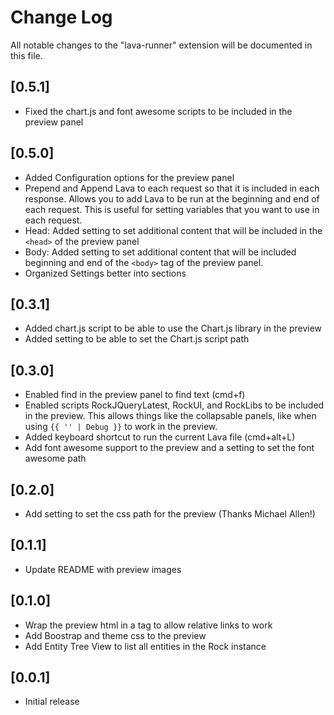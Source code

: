 # Change Log

All notable changes to the "lava-runner" extension will be documented in this file.
## [0.5.1]
- Fixed the chart.js and font awesome scripts to be included in the preview panel

## [0.5.0]
- Added Configuration options for the preview panel
- Prepend and Append Lava to each request so that it is included in each response. Allows you to add Lava to be run at the beginning and end of each request. This is useful for setting variables that you want to use in each request.
- Head: Added setting to set additional content that will be included in the `<head>` of the preview panel
- Body: Added setting to set additional content that will be included beginning and end of the `<body>` tag of the preview panel. 
- Organized Settings better into sections

## [0.3.1]
- Added chart.js script to be able to use the Chart.js library in the preview
- Added setting to be able to set the Chart.js script path

## [0.3.0]
- Enabled find in the preview panel to find text (cmd+f)
- Enabled scripts RockJQueryLatest, RockUI, and RockLibs to be included in the preview. This allows things like the collapsable panels, like when using `{{ '' | Debug }}` to work in the preview.
- Added keyboard shortcut to run the current Lava file (cmd+alt+L)
- Add font awesome support to the preview and a setting to set the font awesome path

## [0.2.0]
- Add setting to set the css path for the preview (Thanks Michael Allen!)

## [0.1.1]
- Update README with preview images

## [0.1.0]
- Wrap the preview html in a <base> tag to allow relative links to work
- Add Boostrap and theme css to the preview
- Add Entity Tree View to list all entities in the Rock instance

## [0.0.1]

- Initial release
